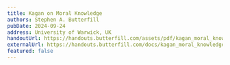 ```yaml
---
title: Kagan on Moral Knowledge
authors: Stephen A. Butterfill
pubDate: 2024-09-24
address: University of Warwick, UK
handoutUrl: https://handouts.butterfill.com/assets/pdf/kagan_moral_knowledge_handout.pdf
externalUrl: https://handouts.butterfill.com/docs/kagan_moral_knowledge/kagan_moral_knowledge/
featured: false
---
```

